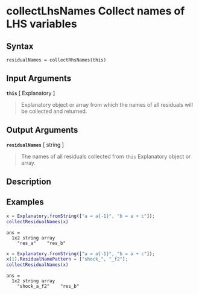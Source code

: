 # collectLhsNames  Collect names of LHS variables 

## Syntax

    residualNames = collectRhsNames(this)


## Input Arguments

__`this`__ [ Explanatory ]
>
> Explanatory object or array from which the names of all residuals will be
> collected and returned.
> 

## Output Arguments

__`residualNames`__ [ string ]
>
> The names of all residuals collected from `this` Explanatory object or array.
> 

## Description


## Examples

```matlab
x = Explanatory.fromString(["a = a{-1}", "b = a + c"]);
collectResidualNames(x)
```

```
ans =
  1x2 string array
    "res_a"    "res_b"
```

```matlab
x = Explanatory.fromString(["a = a{-1}", "b = a + c"]);
x(1).ResidualNamePattern = ["shock_", "_f2"];
collectResidualNames(x)
```

```
ans =
  1x2 string array
    "shock_a_f2"    "res_b"
```

